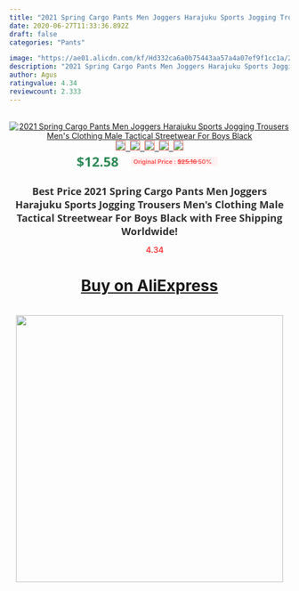 ```yaml
---
title: "2021 Spring Cargo Pants Men Joggers Harajuku Sports Jogging Trousers Men's Clothing Male Tactical Streetwear For Boys Black"
date: 2020-06-27T11:33:36.892Z
draft: false
categories: "Pants"

image: "https://ae01.alicdn.com/kf/Hd332ca6a0b75443aa57a4a07ef9f1cc1a/2021-Spring-Cargo-Pants-Men-Joggers-Harajuku-Sports-Jogging-Trousers-Men-s-Clothing-Male-Tactical-Streetwear.jpg"
description: "2021 Spring Cargo Pants Men Joggers Harajuku Sports Jogging Trousers Men's Clothing Male Tactical Streetwear For Boys Black"
author: Agus
ratingvalue: 4.34
reviewcount: 2.333
---
```

<br>
<div style="text-align: center;">
<a href="https://s.click.aliexpress.com/e/_ALRtc1" target="_blank" rel="nofollow noopener noreferrer"><img alt="2021 Spring Cargo Pants Men Joggers Harajuku Sports Jogging Trousers Men's Clothing Male Tactical Streetwear For Boys Black" class="magnifier-image" src="https://ae01.alicdn.com/kf/Hd332ca6a0b75443aa57a4a07ef9f1cc1a/2021-Spring-Cargo-Pants-Men-Joggers-Harajuku-Sports-Jogging-Trousers-Men-s-Clothing-Male-Tactical-Streetwear.jpg_640x640.jpg">
<br>
<img style="border:1px solid salmon" src="https://ae01.alicdn.com/kf/Hd332ca6a0b75443aa57a4a07ef9f1cc1a/2021-Spring-Cargo-Pants-Men-Joggers-Harajuku-Sports-Jogging-Trousers-Men-s-Clothing-Male-Tactical-Streetwear.jpg_120x120.jpg">&nbsp;&nbsp;<img style="border:1px solid salmon" src="https://ae01.alicdn.com/kf/H5bbe55be19694016b0ad0f598c0a892fi/2021-Spring-Cargo-Pants-Men-Joggers-Harajuku-Sports-Jogging-Trousers-Men-s-Clothing-Male-Tactical-Streetwear.jpg_120x120.jpg">&nbsp;&nbsp;<img style="border:1px solid salmon" src="https://ae01.alicdn.com/kf/Haccc219cd98c419da8d976de1d533a077/2021-Spring-Cargo-Pants-Men-Joggers-Harajuku-Sports-Jogging-Trousers-Men-s-Clothing-Male-Tactical-Streetwear.jpg_120x120.jpg">&nbsp;&nbsp;<img style="border:1px solid salmon" src="https://ae01.alicdn.com/kf/He334865554804790af003b318e07b619m/2021-Spring-Cargo-Pants-Men-Joggers-Harajuku-Sports-Jogging-Trousers-Men-s-Clothing-Male-Tactical-Streetwear.jpg_120x120.jpg">&nbsp;&nbsp;<img style="border:1px solid salmon" src="https://ae01.alicdn.com/kf/H311cabbd79ba4ad590c1532c8138c30cn/2021-Spring-Cargo-Pants-Men-Joggers-Harajuku-Sports-Jogging-Trousers-Men-s-Clothing-Male-Tactical-Streetwear.jpg_120x120.jpg"></a></div><br0>
<div style="text-align: center;"><span style="background-color: white; border: 0px; box-sizing: border-box; color: seagreen; display: inline-block; font-family: &quot;open sans&quot; , &quot;arial&quot; , &quot;helvetica&quot; , sans-serif , &quot;heiti&quot;; font-size: 24px; font-stretch: inherit; font-weight: 700; line-height: inherit; margin: 0px 10px 0px 0px; padding: 0px; vertical-align: middle;">$12.58 </span>
<span style="background: rgb(255 , 241 , 241); border-radius: 3px; border: 0px; box-sizing: border-box; color: #ff4747; display: inline-block; font-family: inherit; font-size: 12px; font-stretch: inherit; font-style: inherit; font-variant: inherit; font-weight: 600; line-height: inherit; margin: 0px; padding: 2px 5px; transform: scale(0.9); vertical-align: middle;">Original Price : <b style="text-decoration: line-through;">$25.16 </b> 50%&nbsp;&nbsp;</span></div>
<h1 style="color: #333333; display: inline-block; font-family: &quot;open sans&quot; , &quot;arial&quot; , &quot;helvetica&quot; , sans-serif , &quot;heiti&quot;; font-size: 18px; font-stretch: inherit; font-weight: 700; text-align: center;">Best Price 2021 Spring Cargo Pants Men Joggers Harajuku Sports Jogging Trousers Men's Clothing Male Tactical Streetwear For Boys Black with Free Shipping Worldwide!</h1>
<div style="color: #ff4747; text-align: center;">
<img src="https://4.bp.blogspot.com/-M0ZcTcb-5uY/XleCXlxnR4I/AAAAAAAAAEc/OrjgMkXV1oMQFaCRZj5HQwOCBcu3w1FegCPcBGAYYCw/s1600/star.png" style="height: 15px;">&nbsp;<b>4.34</b></div>
<div class="button_cont" align="center"><a class="buynow_a" href="https://s.click.aliexpress.com/e/_ALRtc1" target="_blank" rel="nofollow noopener noreferrer"><H1>Buy on AliExpress</H1></a></div><br>
<div class="separator" style="clear: both; text-align: center;">
<img src="https://lh3.googleusercontent.com/-pTy5HemUv9M/XlePHvY0dAI/AAAAAAAAAE4/0nX5iRUoIWY8eMW9Dpxeirr157OZliDIgCLcBGAsYHQ/s1600/badge.gif" width="480">
</div>
